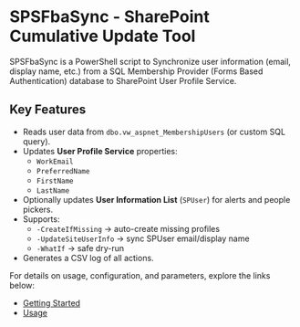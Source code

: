 # SPSFbaSync - SharePoint Cumulative Update Tool

SPSFbaSync is a PowerShell script to Synchronize user information (email, display name, etc.) from a SQL Membership Provider (Forms Based Authentication) database to SharePoint User Profile Service.

## Key Features

- Reads user data from `dbo.vw_aspnet_MembershipUsers` (or custom SQL query).
- Updates **User Profile Service** properties:
  - `WorkEmail`
  - `PreferredName`
  - `FirstName`
  - `LastName`
- Optionally updates **User Information List** (`SPUser`) for alerts and people pickers.
- Supports:
  - `-CreateIfMissing` → auto-create missing profiles
  - `-UpdateSiteUserInfo` → sync SPUser email/display name
  - `-WhatIf` → safe dry-run
- Generates a CSV log of all actions.

For details on usage, configuration, and parameters, explore the links below:

- [Getting Started](./Getting-Started)
- [Usage](./Usage)
